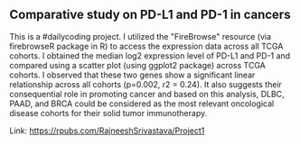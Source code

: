 ## Comparative study on PD-L1 and PD-1 in cancers

This is a #dailycoding project. I utilized the "FireBrowse" resource (via firebrowseR package in R) to access the
expression data across all TCGA cohorts. I obtained the median log2 expression level of PD-L1 and PD-1 and
compared using a scatter plot (using ggplot2 package) across TCGA cohorts. I observed that these two genes
show a significant linear relationship across all cohorts (p=0.002, r2 = 0.24). It also suggests their consequential
role in promoting cancer and based on this analysis, DLBC, PAAD, and BRCA could be considered as the most
relevant oncological disease cohorts for their solid tumor immunotherapy.

Link: https://rpubs.com/RajneeshSrivastava/Project1
